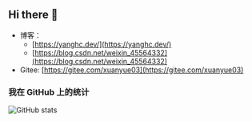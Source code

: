 ## Hi there 👋
- 博客：
  - [https://yanghc.dev/](https://yanghc.dev/)
  - [https://blog.csdn.net/weixin_45564332](https://blog.csdn.net/weixin_45564332)
- Gitee: [https://gitee.com/xuanyue03](https://gitee.com/xuanyue03)
<!--
**xuanyue1024/xuanyue1024** is a ✨ _special_ ✨ repository because its `README.md` (this file) appears on your GitHub profile.

Here are some ideas to get you started:

- 🔭 I’m currently working on ...
- 🌱 I’m currently learning ...
- 👯 I’m looking to collaborate on ...
- 🤔 I’m looking for help with ...
- 💬 Ask me about ...
- 📫 How to reach me: ...
- 😄 Pronouns: ...
- ⚡ Fun fact: ...
-->

### 我在 GitHub 上的统计

![GitHub stats](https://github-readme-stats-git-main-xuanyue1024s-projects.vercel.app/api?username=xuanyue1024&theme=radical&count_private=true&private_contributions=true&show_icons=true&locale=cn&include_all_commits=true)

<!--[![Top Langs](https://github-readme-stats-git-main-xuanyue1024s-projects.vercel.app/api/top-langs/?username=xuanyue1024&theme=radical&locale=cn)](https://github.com/anuraghazra/github-readme-stats)
<!--events start -->

